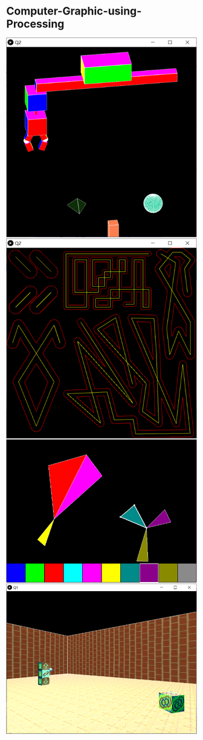 # Computer-Graphic-using-Processing
![alt text](https://github.com/powerseed/Computer-Graphic-using-Processing/blob/master/ClawMachine/ClawMachine.png "Logo Title Text 1")
![alt text](https://github.com/powerseed/Computer-Graphic-using-Processing/blob/master/OutlineStrip/Outline%20Strip.png "Logo Title Text 1")
![alt text](https://github.com/powerseed/Computer-Graphic-using-Processing/blob/master/TriangleComposer/TriangleComposer.png "Logo Title Text 1")
![alt text](https://github.com/powerseed/Computer-Graphic-using-Processing/blob/master/museum/museum.png "Logo Title Text 1")

